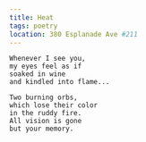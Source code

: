 ```yaml
---
title: Heat
tags: poetry
location: 380 Esplanade Ave #211
---
```


    Whenever I see you,
    my eyes feel as if
    soaked in wine
    and kindled into flame...

    Two burning orbs,
    which lose their color
    in the ruddy fire.
    All vision is gone
    but your memory.


